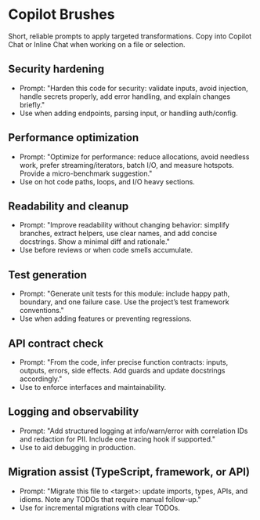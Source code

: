 # Copilot Brushes

Short, reliable prompts to apply targeted transformations. Copy into Copilot Chat
or Inline Chat when working on a file or selection.

## Security hardening

- Prompt: "Harden this code for security: validate inputs, avoid injection,
  handle secrets properly, add error handling, and explain changes briefly."
- Use when adding endpoints, parsing input, or handling auth/config.

## Performance optimization

- Prompt: "Optimize for performance: reduce allocations, avoid needless work,
  prefer streaming/iterators, batch I/O, and measure hotspots. Provide a
  micro-benchmark suggestion."
- Use on hot code paths, loops, and I/O heavy sections.

## Readability and cleanup

- Prompt: "Improve readability without changing behavior: simplify branches,
  extract helpers, use clear names, and add concise docstrings. Show a minimal
  diff and rationale."
- Use before reviews or when code smells accumulate.

## Test generation

- Prompt: "Generate unit tests for this module: include happy path, boundary,
  and one failure case. Use the project’s test framework conventions."
- Use when adding features or preventing regressions.

## API contract check

- Prompt: "From the code, infer precise function contracts: inputs, outputs,
  errors, side effects. Add guards and update docstrings accordingly."
- Use to enforce interfaces and maintainability.

## Logging and observability

- Prompt: "Add structured logging at info/warn/error with correlation IDs and
  redaction for PII. Include one tracing hook if supported."
- Use to aid debugging in production.

## Migration assist (TypeScript, framework, or API)

- Prompt: "Migrate this file to \<target\>: update imports, types, APIs, and
  idioms. Note any TODOs that require manual follow-up."
- Use for incremental migrations with clear TODOs.
